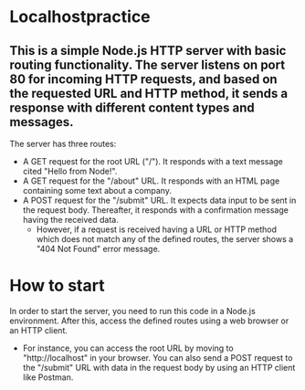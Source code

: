 # Localhostpractice
## This is a simple Node.js HTTP server with basic routing functionality. The server listens on port 80 for incoming HTTP requests, and based on the requested URL and HTTP method, it sends a response with different content types and messages.

The server has three routes:

- A GET request for the root URL ("/"). It responds with a text message cited "Hello from Node!".
- A GET request for the "/about" URL. It responds with an HTML page containing some text about a company.
- A POST request for the "/submit" URL. It expects data input to be sent in the request body. Thereafter, it responds with a confirmation message having the received data.
  - However, if a request is received having a URL or HTTP method which does not match any of the defined         routes, the server shows a "404 Not Found" error message.

# How to start
In order to start the server, you need to run this code in a Node.js environment.
After this, access the defined routes using a web browser or an HTTP client. 

- For instance, you can access the root URL by moving to "http://localhost" in your browser. You can also send a POST request to the "/submit" URL with data in the request body by using an HTTP client like Postman.
